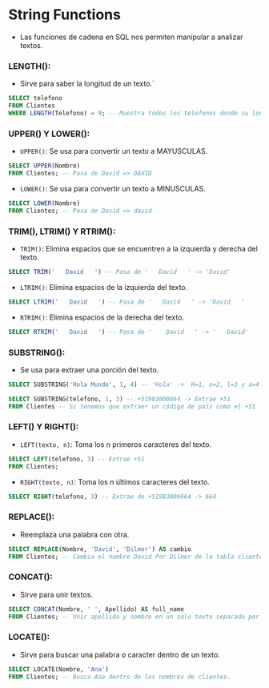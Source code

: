 # String Functions

- Las funciones de cadena en SQL nos permiten manipular a analizar textos.

### LENGTH(): 
- Sirve para saber la longitud de un texto.`

```sql
SELECT telefono
FROM Clientes
WHERE LENGTH(Telefono) = 9; -- Muestra todos los telefonos donde su longitud es 9
```

### UPPER() Y LOWER():
- `UPPER()`: Se usa para convertir un texto a MAYUSCULAS.
```sql
SELECT UPPER(Nombre)
FROM Clientes; -- Pasa de David => DAVID
```
- `LOWER()`: Se usa para convertir un texto a MINUSCULAS.
```sql
SELECT LOWER(Nombre)
FROM Clientes; -- Pasa de David => david
```

### TRIM(), LTRIM() Y RTRIM():
- `TRIM()`: Elimina espacios que se encuentren a la izquierda y derecha del texto.
```sql
SELECT TRIM('   David   ') -- Pasa de '   David   ' -> 'David'
```
- `LTRIM()`: Elimina espacios de la izquierda del texto.
```sql
SELECT LTRIM('   David   ') -- Pasa de '   David   ' -> 'David   '
```
- `RTRIM()`: Elimina espacios de la derecha del texto.
```sql
SELECT RTRIM('   David   ') -- Pasa de '    David   ' -> '   David'
```

### SUBSTRING():
- Se usa para extraer una porción del texto.
```sql
SELECT SUBSTRING('Hola Mundo', 1, 4) -- 'Hola' ->  H=1, o=2, l=3 y a=4 
```
```sql
SELECT SUBSTRING(telefono, 1, 3) -- +51983000664 -> Extrae +51
FROM Clientes -- Si tenemos que extraer un código de país como el +51
```

### LEFT() Y RIGHT():
- `LEFT(texto, n)`: Toma los n primeros caracteres del texto.
```sql
SELECT LEFT(telefono, 3) -- Extrae +51 
FROM Clientes;
```
- `RIGHT(texto, n)`: Toma los n últimos caracteres del texto.
```sql
SELECT RIGHT(telefono, 3) -- Extrae de +51983000664 -> 664
```

### REPLACE():
- Reemplaza una palabra con otra.
```sql
SELECT REPLACE(Nombre, 'David', 'Dilmer') AS cambio
FROM Clientes; -- Cambia el nombre David Por Dilmer de la tabla clientes.
```

### CONCAT():
- Sirve para unir textos.

```sql
SELECT CONCAT(Nombre, ' ', Apellido) AS full_name
FROM Clientes; -- Unir apellido y nombre en un solo texto separado por un espacio.
```

### LOCATE():
- Sirve para buscar una palabra o caracter dentro de un texto.
```sql
SELECT LOCATE(Nombre, 'Ana')
FROM Clientes; -- Busca Ana dentro de los nombres de clientes.
```